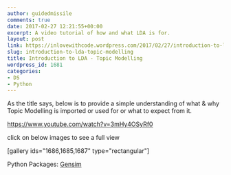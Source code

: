 ```yaml
---
author: guidedmissile
comments: true
date: 2017-02-27 12:21:55+00:00
excerpt: A video tutorial of how and what LDA is for.
layout: post
link: https://inlovewithcode.wordpress.com/2017/02/27/introduction-to-lda-topic-modelling/
slug: introduction-to-lda-topic-modelling
title: Introduction to LDA - Topic Modelling
wordpress_id: 1681
categories:
- DS
- Python
---
```


As the title says, below is to provide a simple understanding of what & why Topic Modelling is imported or used for or what to expect from it.

https://www.youtube.com/watch?v=3mHy4OSyRf0



click on below images to see a full view

[gallery ids="1686,1685,1687" type="rectangular"]



Python Packages: [Gensim](http://radimrehurek.com/gensim/index.html)



